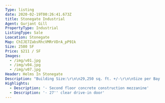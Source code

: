 ```yaml
---
Type: listing
date: 2020-02-19T00:26:41.673Z
title: Stonegate Industrial
Agent: Gurjant Gill
PropertyType: Industrial
ListingType: Sale
Loacation: Stonegate
Map: ChIJE7ZabsRhcVMRrVDrA_pP91k
Size: 2580 SF
Price: $211 / SF
Images:
  - /img/v01.jpg
  - /img/v04.jpg
  - /img/v07.jpg
Header: Helms In Stonegate
Description: "Building Size:\r\n\n29,250 sq. ft. +/-\r\n\nSize per Bay:\r\n\nTotal Area/bay:\r\n\n2,580 sq. ft. +/-\r\n\nMain:\r\n\n1,935 sq. ft. +/-\r\n\nMezzanine:\r\n\n645 sq. ft. +/-\r\n\nTotal Land:\r\n\n2 Acres\r\n\nPossession:\r\n\nFall of 2019\r\n\nZoning:\r\n\nI-G (Industrial General)\r\n\nLegal:\r\n\nPlan 1612601 Block 3 Lot 8\r\n\nDoors:\r\n\n1 - 12’ x 14’ DI Door\r\n\nCeiling Height:\r\n\n27’ clear\r\n\nFloor:\r\n\n6 inch concrete\r\n\nRear Yard:\r\n\n50 - 55 feet\r\n\nParking:\r\n\n2 rows in front (3 exclusive)\r\n\nPower:\r\n\n200 Amp with option to upgrade to\r\n\n600 Volts\r\n\nHeating:\r\n\nOverhead heater in warehouse\r\n\nFinishing:\r\n\nFront:\r\n\nArchitectural cladding and Insulated\r\n\npanel\r\n\nSides:\r\n\nArchitectural cladding and lux board\r\n\nRoughed in communication lines\r\n\nRough in for radon\r\n\nBuilt to new energy codes\r\n\n\\* Option for second floor tenancy\\*"
Highlights:
  - Description: '- Second floor concrete construction mezzanine'
  - Description: '- 27'' clear drive-in door'
---
```


